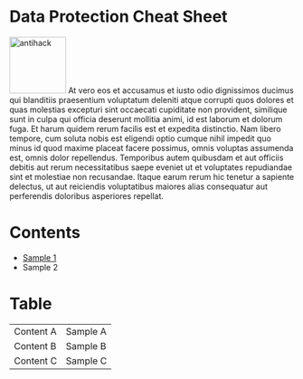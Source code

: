 # Data Protection Cheat Sheet

<img width="100" src="https://www.antihack.me/public/demoassets/images/logo.png" alt="antihack">
At vero eos et accusamus et iusto odio dignissimos ducimus qui blanditiis praesentium voluptatum deleniti atque corrupti quos dolores et quas molestias excepturi sint occaecati cupiditate non provident, similique sunt in culpa qui officia deserunt mollitia animi, id est laborum et dolorum fuga. Et harum quidem rerum facilis est et expedita distinctio. Nam libero tempore, cum soluta nobis est eligendi optio cumque nihil impedit quo minus id quod maxime placeat facere possimus, omnis voluptas assumenda est, omnis dolor repellendus. Temporibus autem quibusdam et aut officiis debitis aut rerum necessitatibus saepe eveniet ut et voluptates repudiandae sint et molestiae non recusandae. Itaque earum rerum hic tenetur a sapiente delectus, ut aut reiciendis voluptatibus maiores alias consequatur aut perferendis doloribus asperiores repellat.

# Contents
* [Sample 1](/README.md#data-protection-cheat-sheet)
* Sample 2

# Table

<table>
  <tr>
    <td>Content A</td>
    <td>Sample A</td>
  </tr>
  <tr>
    <td>Content B</td>
    <td>Sample B</td>
  </tr>
  <tr>
    <td>Content C</td>
    <td>Sample C</td>
  </tr>
</table>
